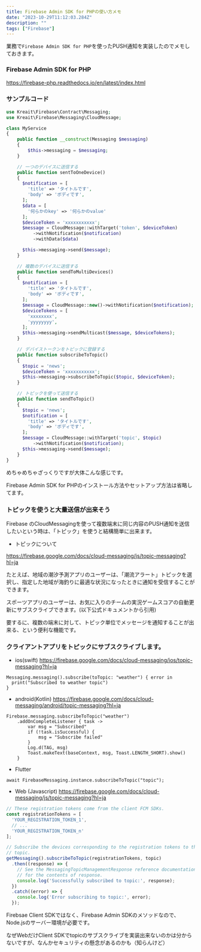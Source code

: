 ```yaml
---
title: Firebase Admin SDK for PHPの使い方メモ
date: "2023-10-29T11:12:03.284Z"
description: ""
tags: ["Firebase"]
---
```


業務で`Firebase Admin SDK for PHP`を使ったPUSH通知を実装したのでメモしておきます。

### Firebase Admin SDK for PHP

https://firebase-php.readthedocs.io/en/latest/index.html


### サンプルコード

```php
use Kreait\Firebase\Contract\Messaging;
use Kreait\Firebase\Messaging\CloudMessage;

class MyService
{
    public function __construct(Messaging $messaging)
    {
        $this->messaging = $messaging;
    }

    // 一つのデバイスに送信する
    public function sentToOneDevice()
    {
      $notification = [
        'title' => 'タイトルです',
        'body' => 'ボディです',
      ];
      $data = [
        '何らかのkey' => '何らかのvalue'
      ];
      $deviceToken = 'xxxxxxxxxxx';
      $message = CloudMessage::withTarget('token', $deviceToken)
          ->withNotification($notification)
          ->withData($data)

      $this->messaging->send($message);
    }

    // 複数のデバイスに送信する
    public function sendToMultiDevices()
    {
      $notification = [
        'title' => 'タイトルです',
        'body' => 'ボディです',
      ];
      $message = CloudMessage::new()->withNotification($notification);
      $deviceTokens = [
        'xxxxxxxx',
        'yyyyyyyy',
      ];
      $this->messaging->sendMulticast($message, $deviceTokens);
    }

    // デバイストークンをトピックに登録する
    public function subscribeToTopic()
    {
      $topic = 'news';
      $deviceToken = 'xxxxxxxxxxx';
      $this->messaging->subscribeToTopic($topic, $deviceToken);
    }

    // トピックを使って送信する
    public function sendToTopic()
    {
      $topic = 'news';
      $notification = [
        'title' => 'タイトルです',
        'body' => 'ボディです',
      ];
      $message = CloudMessage::withTarget('topic', $topic)
          ->withNotification($notification);
      $this->messaging->send($message);
    }
}

```

めちゃめちゃざっくりですが大体こんな感じです。

Firebase Admin SDK for PHPのインストール方法やセットアップ方法は省略してます。

### トピックを使うと大量送信が出来そう

Firebase のCloudMessagingを使って複数端末に同じ内容のPUSH通知を送信したいという時は、「トピック」を使うと結構簡単に出来ます。

- トピックについて
<a href="https://firebase.google.com/docs/cloud-messaging/js/topic-messaging?hl=ja" target="_blank">
https://firebase.google.com/docs/cloud-messaging/js/topic-messaging?hl=ja
</a>

たとえば、地域の潮汐予測アプリのユーザーは、「潮流アラート」トピックを選択し、指定した地域が海釣りに最適な状況になったときに通知を受信することができます。

スポーツアプリのユーザーは、お気に入りのチームの実況ゲームスコアの自動更新にサブスクライブできます。(以下公式ドキュメントから引用)

要するに、複数の端末に対して、トピック単位でメッセージを通知することが出来る、という便利な機能です。

### クライアントアプリをトピックにサブスクライブします。

- ios(swift)
https://firebase.google.com/docs/cloud-messaging/ios/topic-messaging?hl=ja

```
Messaging.messaging().subscribe(toTopic: "weather") { error in
  print("Subscribed to weather topic")
}
```

- android(Kotlin)
https://firebase.google.com/docs/cloud-messaging/android/topic-messaging?hl=ja

```
Firebase.messaging.subscribeToTopic("weather")
    .addOnCompleteListener { task ->
        var msg = "Subscribed"
        if (!task.isSuccessful) {
            msg = "Subscribe failed"
        }
        Log.d(TAG, msg)
        Toast.makeText(baseContext, msg, Toast.LENGTH_SHORT).show()
    }
```

- Flutter

```
await FirebaseMessaging.instance.subscribeToTopic("topic");
```

- Web (Javascript)
https://firebase.google.com/docs/cloud-messaging/js/topic-messaging?hl=ja

```js
// These registration tokens come from the client FCM SDKs.
const registrationTokens = [
  'YOUR_REGISTRATION_TOKEN_1',
  // ...
  'YOUR_REGISTRATION_TOKEN_n'
];

// Subscribe the devices corresponding to the registration tokens to the
// topic.
getMessaging().subscribeToTopic(registrationTokens, topic)
  .then((response) => {
    // See the MessagingTopicManagementResponse reference documentation
    // for the contents of response.
    console.log('Successfully subscribed to topic:', response);
  })
  .catch((error) => {
    console.log('Error subscribing to topic:', error);
  });
```

Firebsae Client SDKではなく、Firebase Admin SDKのメソッドなので、Node.jsのサーバー環境が必要です。

なぜWebだけClient SDKでtopicのサブスクライブを実装出来ないのかは分からないですが、なんかセキュリティの懸念があるのかも（知らんけど）
